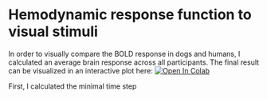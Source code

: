 # Hemodynamic response function to visual stimuli

In order to visually compare the BOLD response in dogs and humans, I calculated an average brain response across all participants. 
The final result can be visualized in an interactive plot here:
[![Open In Colab](https://colab.research.google.com/assets/colab-badge.svg)](/HRF_to_visual_stimuli.ipynb)

First, I calculated the minimal time step

